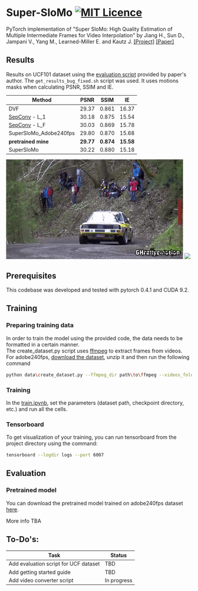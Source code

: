 # Super-SloMo [![MIT Licence](https://badges.frapsoft.com/os/mit/mit.svg?v=103)](https://opensource.org/licenses/mit-license.php)
PyTorch implementation of "Super SloMo: High Quality Estimation of Multiple Intermediate Frames for Video Interpolation" by Jiang H., Sun D., Jampani V., Yang M., Learned-Miller E. and Kautz J. [[Project]](https://people.cs.umass.edu/~hzjiang/projects/superslomo/) [[Paper]](https://arxiv.org/abs/1712.00080)

## Results
Results on UCF101 dataset using the [evaluation script](https://people.cs.umass.edu/~hzjiang/projects/superslomo/UCF101_results.zip) provided by paper's author. The `get_results_bug_fixed.sh` script was used. It uses motions masks when calculating PSNR, SSIM and IE.  

| Method | PSNR | SSIM | IE |
|------|:-----:|:-----:|:-----:|
| DVF | 29.37 | 0.861 | 16.37 |  
| [SepConv](https://github.com/sniklaus/pytorch-sepconv) - L_1 | 30.18 | 0.875 | 15.54 |  
| [SepConv](https://github.com/sniklaus/pytorch-sepconv) - L_F | 30.03 | 0.869 | 15.78 |  
| SuperSloMo_Adobe240fps | 29.80 | 0.870 | 15.68 |  
| **pretrained mine** | **29.77** | **0.874** | **15.58** |  
| SuperSloMo | 30.22 | 0.880 | 15.18 |  


<img src='./misc/original.gif'>
<img src='./misc/slomo.gif'>

## Prerequisites
This codebase was developed and tested with pytorch 0.4.1 and CUDA 9.2.

## Training
### Preparing training data
In order to train the model using the provided code, the data needs to be formatted in a certain manner.  
The create_dataset.py script uses [ffmpeg](https://www.ffmpeg.org/) to extract frames from videos.  
For adobe240fps, [download the dataset](http://www.cs.ubc.ca/labs/imager/tr/2017/DeepVideoDeblurring/DeepVideoDeblurring_Dataset_Original_High_FPS_Videos.zip), unzip it and then run the following command
```bash
python data\create_dataset.py --ffmpeg_dir path\to\ffmpeg --videos_folder path\to\adobe240fps\videoFolder --dataset_folder path\to\dataset --dataset adobe240fps
```

### Training
In the [train.ipynb](train.ipynb), set the parameters (dataset path, checkpoint directory, etc.) and run all the cells.  

### Tensorboard
To get visualization of your training, you can run tensorboard from the project directory using the command:
```bash
tensorboard --logdir logs --port 6007
```

## Evaluation
### Pretrained model
You can download the pretrained model trained on adobe240fps dataset [here](https://drive.google.com/open?id=1IvobLDbRiBgZr3ryCRrWL8xDbMZ-KnpF).

More info TBA

## To-Do's:
| Task | Status |
|------|--------|
|Add evaluation script for UCF dataset | TBD|  
|Add getting started guide | TBD|  
|Add video converter script | In progress|  
